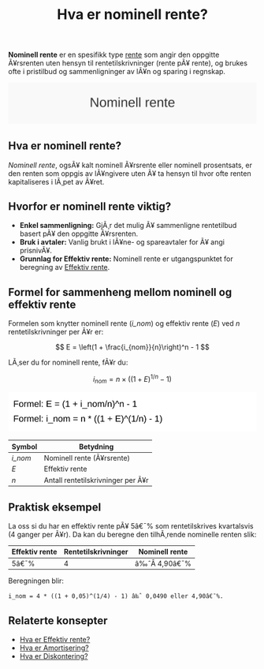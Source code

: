 ﻿---
title: "Hva er nominell rente?"
meta_title: "Hva er nominell rente?"
meta_description: '**Nominell rente** er en spesifikk type [rente](/blogs/regnskap/rente "Rente â€“ En komplett guide til rente i regnskap") som angir den oppgitte Ã¥rsrenten uten...'
slug: hva-er-nominell-rente
type: blog
layout: pages/single
---

**Nominell rente** er en spesifikk type [rente](/blogs/regnskap/rente "Rente â€“ En komplett guide til rente i regnskap") som angir den oppgitte Ã¥rsrenten uten hensyn til rentetilskrivninger (rente pÃ¥ rente), og brukes ofte i pristilbud og sammenligninger av lÃ¥n og sparing i regnskap.

![Hva er nominell rente?](hva-er-nominell-rente-image.svg)

## Hva er nominell rente?

*Nominell rente*, ogsÃ¥ kalt nominell Ã¥rsrente eller nominell prosentsats, er den renten som oppgis av lÃ¥ngivere uten Ã¥ ta hensyn til hvor ofte renten kapitaliseres i lÃ¸pet av Ã¥ret.

## Hvorfor er nominell rente viktig?

* **Enkel sammenligning:** GjÃ¸r det mulig Ã¥ sammenligne rentetilbud basert pÃ¥ den oppgitte Ã¥rsrenten.
* **Bruk i avtaler:** Vanlig brukt i lÃ¥ne- og spareavtaler for Ã¥ angi prisnivÃ¥.
* **Grunnlag for Effektiv rente:** Nominell rente er utgangspunktet for beregning av [Effektiv rente](/blogs/regnskap/hva-er-effektiv-rente "Hva er Effektiv rente? Komplett Guide til Beregning av Effektiv rente i Regnskap").

## Formel for sammenheng mellom nominell og effektiv rente

Formelen som knytter nominell rente (*i_nom*) og effektiv rente (*E*) ved *n* rentetilskrivninger per Ã¥r er:

$$
E = \left(1 + \frac{i_{nom}}{n}\right)^n - 1
$$

LÃ¸ser du for nominell rente, fÃ¥r du:

$$
i_{nom} = n \times \left((1 + E)^{1/n} - 1\right)
$$

![Formel for nominell rente](nominell-rente-formel.svg)

| Symbol  | Betydning                         |
| ------- | --------------------------------- |
| *i_nom* | Nominell rente (Ã¥rsrente)        |
| *E*     | Effektiv rente                    |
| *n*     | Antall rentetilskrivninger per Ã¥r |

## Praktisk eksempel

La oss si du har en effektiv rente pÃ¥ 5â€¯% som rentetilskrives kvartalsvis (4 ganger per Ã¥r). Da kan du beregne den tilhÃ¸rende nominelle renten slik:

| Effektiv rente | Rentetilskrivninger | Nominell rente |
| -------------- | ------------------- | -------------- |
| 5â€¯%            | 4                   | â‰ˆÂ 4,90â€¯%       |

Beregningen blir:
```
i_nom = 4 * ((1 + 0,05)^(1/4) - 1) â‰ˆ 0,0490 eller 4,90â€¯%.
```

## Relaterte konsepter

* [Hva er Effektiv rente?](/blogs/regnskap/hva-er-effektiv-rente "Hva er Effektiv rente? Komplett Guide til Beregning av Effektiv rente i Regnskap")
* [Hva er Amortisering?](/blogs/regnskap/hva-er-amortisering "Hva er Amortisering? En Komplett Guide til Avskrivninger og Amortisering")
* [Hva er Diskontering?](/blogs/regnskap/hva-er-diskontering "Hva er Diskontering? Komplett Guide til NÃ¥verdi og Diskonterte KontantstrÃ¸mmer")
